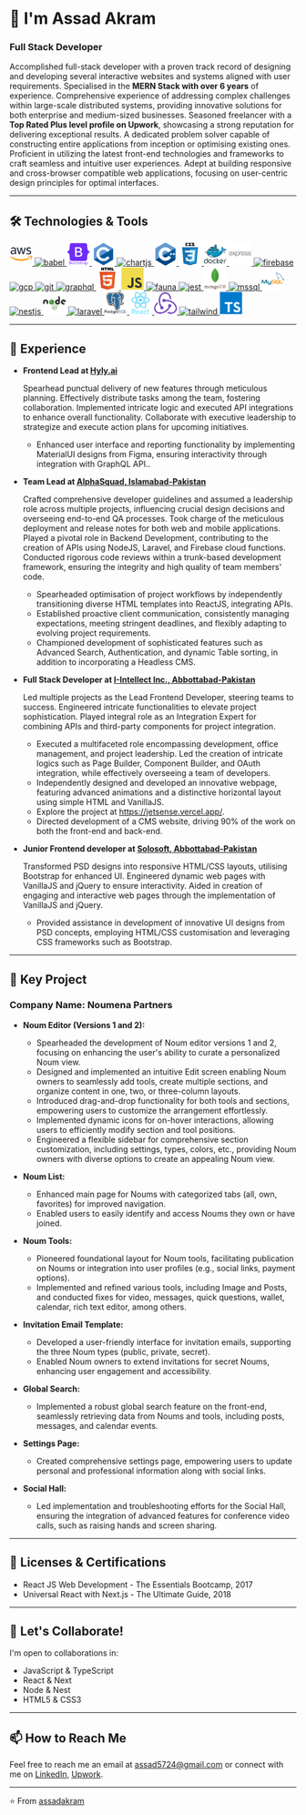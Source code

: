 # 👋 I'm Assad Akram
### Full Stack Developer



Accomplished full-stack developer with a proven track record of designing and developing several interactive websites and systems aligned with user requirements. Specialised in the **MERN Stack with over 6 years** of experience. Comprehensive experience of addressing complex challenges within large-scale distributed systems, providing innovative solutions for both enterprise and medium-sized businesses. Seasoned freelancer with a **Top Rated Plus level profile on Upwork**, showcasing a strong reputation for delivering exceptional results. A dedicated problem solver capable of constructing entire applications from inception or optimising existing ones. Proficient in utilizing the latest front-end technologies and frameworks to craft seamless and intuitive user experiences. Adept at building responsive and cross-browser compatible web applications, focusing on user-centric design principles for optimal interfaces.

---

## 🛠️ Technologies & Tools

<p align="left"> <a href="https://aws.amazon.com" target="_blank" rel="noreferrer"> <img src="https://raw.githubusercontent.com/devicons/devicon/master/icons/amazonwebservices/amazonwebservices-original-wordmark.svg" alt="aws" width="40" height="40"/> </a> <a href="https://babeljs.io/" target="_blank" rel="noreferrer"> <img src="https://www.vectorlogo.zone/logos/babeljs/babeljs-icon.svg" alt="babel" width="40" height="40"/> </a> <a href="https://getbootstrap.com" target="_blank" rel="noreferrer"> <img src="https://raw.githubusercontent.com/devicons/devicon/master/icons/bootstrap/bootstrap-plain-wordmark.svg" alt="bootstrap" width="40" height="40"/> </a> <a href="https://www.cprogramming.com/" target="_blank" rel="noreferrer"> <img src="https://raw.githubusercontent.com/devicons/devicon/master/icons/c/c-original.svg" alt="c" width="40" height="40"/> </a> <a href="https://www.chartjs.org" target="_blank" rel="noreferrer"> <img src="https://www.chartjs.org/media/logo-title.svg" alt="chartjs" width="40" height="40"/> </a> <a href="https://www.w3schools.com/cpp/" target="_blank" rel="noreferrer"> <img src="https://raw.githubusercontent.com/devicons/devicon/master/icons/cplusplus/cplusplus-original.svg" alt="cplusplus" width="40" height="40"/> </a> <a href="https://www.w3schools.com/css/" target="_blank" rel="noreferrer"> <img src="https://raw.githubusercontent.com/devicons/devicon/master/icons/css3/css3-original-wordmark.svg" alt="css3" width="40" height="40"/> </a> <a href="https://www.docker.com/" target="_blank" rel="noreferrer"> <img src="https://raw.githubusercontent.com/devicons/devicon/master/icons/docker/docker-original-wordmark.svg" alt="docker" width="40" height="40"/> </a> <a href="https://expressjs.com" target="_blank" rel="noreferrer"> <img src="https://raw.githubusercontent.com/devicons/devicon/master/icons/express/express-original-wordmark.svg" alt="express" width="40" height="40"/> </a> <a href="https://firebase.google.com/" target="_blank" rel="noreferrer"> <img src="https://www.vectorlogo.zone/logos/firebase/firebase-icon.svg" alt="firebase" width="40" height="40"/> </a> <a href="https://cloud.google.com" target="_blank" rel="noreferrer"> <img src="https://www.vectorlogo.zone/logos/google_cloud/google_cloud-icon.svg" alt="gcp" width="40" height="40"/> </a> <a href="https://git-scm.com/" target="_blank" rel="noreferrer"> <img src="https://www.vectorlogo.zone/logos/git-scm/git-scm-icon.svg" alt="git" width="40" height="40"/> </a> <a href="https://graphql.org" target="_blank" rel="noreferrer"> <img src="https://www.vectorlogo.zone/logos/graphql/graphql-icon.svg" alt="graphql" width="40" height="40"/> </a> <a href="https://www.w3.org/html/" target="_blank" rel="noreferrer"> <img src="https://raw.githubusercontent.com/devicons/devicon/master/icons/html5/html5-original-wordmark.svg" alt="html5" width="40" height="40"/> </a> <a href="https://developer.mozilla.org/en-US/docs/Web/JavaScript" target="_blank" rel="noreferrer"> <img src="https://raw.githubusercontent.com/devicons/devicon/master/icons/javascript/javascript-original.svg" alt="javascript" width="40" height="40"/> </a> <a href="https://fauna.com/" target="_blank" rel="noreferrer"> <img src="https://seeklogo.com/images/F/fauna-logo-DC9CCCF6DB-seeklogo.com.png" alt="fauna" width="40" height="40"/> </a> <a href="https://jestjs.io" target="_blank" rel="noreferrer"> <img src="https://www.vectorlogo.zone/logos/jestjsio/jestjsio-icon.svg" alt="jest" width="40" height="40"/> </a><a href="https://www.mongodb.com/" target="_blank" rel="noreferrer"> <img src="https://raw.githubusercontent.com/devicons/devicon/master/icons/mongodb/mongodb-original-wordmark.svg" alt="mongodb" width="40" height="40"/> </a> <a href="https://www.microsoft.com/en-us/sql-server" target="_blank" rel="noreferrer"> <img src="https://www.svgrepo.com/show/303229/microsoft-sql-server-logo.svg" alt="mssql" width="40" height="40"/> </a> <a href="https://www.mysql.com/" target="_blank" rel="noreferrer"> <img src="https://raw.githubusercontent.com/devicons/devicon/master/icons/mysql/mysql-original-wordmark.svg" alt="mysql" width="40" height="40"/> </a> <a href="https://nestjs.com/" target="_blank" rel="noreferrer"> <img src="https://cdn.worldvectorlogo.com/logos/next-js.svg" alt="nestjs" width="40" height="40"/> </a> <a href="https://nodejs.org" target="_blank" rel="noreferrer"> <img src="https://raw.githubusercontent.com/devicons/devicon/master/icons/nodejs/nodejs-original-wordmark.svg" alt="nodejs" width="40" height="40"/> </a> <a href="https://laravel.com/docs/5.6/installation" target="_blank" rel="noreferrer"> <img src="https://encrypted-tbn0.gstatic.com/images?q=tbn:ANd9GcQEpZ8-IOtzlfXVDWcadW_cOjSGX9MKTFYibg&s" alt="laravel" width="40" height="40"/> </a> <a href="https://www.postgresql.org" target="_blank" rel="noreferrer"> <img src="https://raw.githubusercontent.com/devicons/devicon/master/icons/postgresql/postgresql-original-wordmark.svg" alt="postgresql" width="40" height="40"/> </a><a href="https://reactjs.org/" target="_blank" rel="noreferrer"> <img src="https://raw.githubusercontent.com/devicons/devicon/master/icons/react/react-original-wordmark.svg" alt="react" width="40" height="40"/> </a> <a href="https://redux.js.org" target="_blank" rel="noreferrer"> <img src="https://raw.githubusercontent.com/devicons/devicon/master/icons/redux/redux-original.svg" alt="redux" width="40" height="40"/> </a> <a href="https://tailwindcss.com/" target="_blank" rel="noreferrer"> <img src="https://www.vectorlogo.zone/logos/tailwindcss/tailwindcss-icon.svg" alt="tailwind" width="40" height="40"/> </a> <a href="https://www.typescriptlang.org/" target="_blank" rel="noreferrer"> <img src="https://raw.githubusercontent.com/devicons/devicon/master/icons/typescript/typescript-original.svg" alt="typescript" width="40" height="40"/> </a> </p>

---

## 💼 Experience

- **Frontend Lead at [Hyly.ai]()** 

  Spearhead punctual delivery of new features through meticulous planning. Effectively distribute tasks among the team, fostering collaboration. Implemented intricate logic and executed API integrations to enhance overall functionality. Collaborate with executive leadership to strategize and execute action plans for upcoming initiatives.
  - Enhanced user interface and reporting functionality by implementing MaterialUI designs from Figma, ensuring interactivity through integration with GraphQL API..

- **Team Lead at [AlphaSquad, Islamabad-Pakistan]()**

  Crafted comprehensive developer guidelines and assumed a leadership role across multiple projects, influencing crucial design decisions and overseeing end-to-end QA processes. Took charge of the meticulous deployment and release notes for both web and mobile applications. Played a pivotal role in Backend Development, contributing to the creation of APIs using NodeJS, Laravel, and Firebase cloud functions. Conducted rigorous code reviews within a trunk-based development framework, ensuring the integrity and high quality of team members' code.

  - Spearheaded optimisation of project workflows by independently transitioning diverse HTML templates into ReactJS, integrating APIs.
  - Established proactive client communication, consistently managing expectations, meeting stringent deadlines, and flexibly adapting to evolving project requirements.
  - Championed development of sophisticated features such as Advanced Search, Authentication, and dynamic Table sorting, in addition to incorporating a Headless CMS.

- **Full Stack Developer at [I-Intellect Inc., Abbottabad-Pakistan]()**

  Led multiple projects as the Lead Frontend Developer, steering teams to success. Engineered intricate functionalities to elevate project sophistication. Played integral role as an Integration Expert for combining APIs and third-party components for project integration.

  - Executed a multifaceted role encompassing development, office management, and project leadership. Led the creation of intricate logics such as Page Builder, Component Builder, and OAuth integration, while effectively overseeing a team of developers.
  - Independently designed and developed an innovative webpage, featuring advanced animations and a distinctive horizontal layout using simple HTML and VanillaJS.
  - Explore the project at https://jetsense.vercel.app/.
  - Directed development of a CMS website, driving 90% of the work on both the front-end and back-end.
  
- **Junior Frontend developer at [Solosoft, Abbottabad-Pakistan]()**

  Transformed PSD designs into responsive HTML/CSS layouts, utilising Bootstrap for enhanced UI. Engineered dynamic web pages with VanillaJS and jQuery to ensure interactivity. Aided in creation of engaging and interactive web pages through the implementation of VanillaJS and jQuery.

  - Provided assistance in development of innovative UI designs from PSD concepts, employing HTML/CSS customisation and leveraging CSS frameworks such as Bootstrap.
  
---

## 🎯 Key Project
### Company Name: Noumena Partners

- **Noum Editor (Versions 1 and 2):**

  - Spearheaded the development of Noum editor versions 1 and 2, focusing on enhancing the user's ability to curate a personalized Noum view.
  - Designed and implemented an intuitive Edit screen enabling Noum owners to seamlessly add tools, create multiple sections, and organize content in one, two, or three-column layouts.
  - Introduced drag-and-drop functionality for both tools and sections, empowering users to customize the arrangement effortlessly.
  - Implemented dynamic icons for on-hover interactions, allowing users to efficiently modify section and tool positions.
  - Engineered a flexible sidebar for comprehensive section customization, including settings, types, colors, etc., providing Noum owners with diverse options to create an appealing Noum view.
  
- **Noum List:**
    - Enhanced main page for Noums with categorized tabs (all, own, favorites) for improved navigation.
    - Enabled users to easily identify and access Noums they own or have joined.
- **Noum Tools:**
    - Pioneered foundational layout for Noum tools, facilitating publication on Noums or integration into user profiles (e.g., social links, payment options).
    - Implemented and refined various tools, including Image and Posts, and conducted fixes for video, messages, quick questions, wallet, calendar, rich text editor, among others.
- **Invitation Email Template:**
     - Developed a user-friendly interface for invitation emails, supporting the three Noum types (public, private, secret).
     - Enabled Noum owners to extend invitations for secret Noums, enhancing user engagement and accessibility.
- **Global Search:**
    - Implemented a robust global search feature on the front-end, seamlessly retrieving data from Noums and tools, including posts, messages, and calendar events.
- **Settings Page:**
    - Created comprehensive settings page, empowering users to update personal and professional information along with social links.
- **Social Hall:**
    - Led implementation and troubleshooting efforts for the Social Hall, ensuring the integration of advanced features for conference video calls, such as raising hands and screen sharing. 
---

## 🏅 Licenses & Certifications
- React JS Web Development - The Essentials Bootcamp, 2017
- Universal React with Next.js - The Ultimate Guide, 2018

---
## 🤝 Let's Collaborate!

I'm open to collaborations in:

- JavaScript & TypeScript
- React & Next
- Node & Nest
- HTML5 & CSS3
---

## 📫 How to Reach Me

Feel free to reach me an email at [assad5724@gmail.com](mailto:assad5724@gmail.com) or connect with me on [LinkedIn](https://www.linkedin.com/in/assadakram/), [Upwork](https://www.upwork.com/freelancers/assadakram).

---

⭐️ From [assadakram](https://github.com/assadakram)
